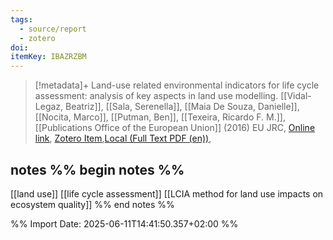 ```yaml
---
tags:
  - source/report
  - zotero
doi: 
itemKey: IBAZRZBM
---
```

>[!metadata]+
> Land-use related environmental indicators for life cycle assessment: analysis of key aspects in land use modelling.
> [[Vidal-Legaz, Beatriz]], [[Sala, Serenella]], [[Maia De Souza, Danielle]], [[Nocita, Marco]], [[Putman, Ben]], [[Texeira, Ricardo F. M.]], 
> [[Publications Office of the European Union]] (2016)
> EU JRC, 
> [Online link](https://data.europa.eu/doi/10.2788/905478), [Zotero Item](zotero://select/library/items/IBAZRZBM),[Local (Full Text PDF (en))](file://C:/Users/aburg/Documents/references/zotero/storage/LXI7L6BI/EuropeanCommission.JointResearchCentre.2016_Landuserelated.pdf), 

## notes %% begin notes %%
[[land use]]
[[life cycle assessment]]
[[LCIA method for land use impacts on ecosystem quality]]
%% end notes %%

%% Import Date: 2025-06-11T14:41:50.357+02:00 %%
